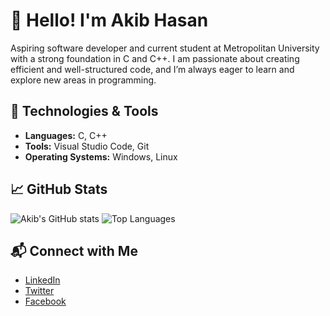 # 👋 Hello! I'm Akib Hasan

Aspiring software developer and current student at Metropolitan University with a strong foundation in C and C++. I am passionate about creating efficient and well-structured code, and I’m always eager to learn and explore new areas in programming.

## 💼 Technologies & Tools

- **Languages:** C, C++
- **Tools:** Visual Studio Code, Git
- **Operating Systems:** Windows, Linux

## 📈 GitHub Stats

![Akib's GitHub stats](https://github-readme-stats.vercel.app/api?ak1bhasan=hasan&show_icons=true&theme=graywhite&hide_title=true)
![Top Languages](https://github-readme-stats.vercel.app/api/top-langs/?ak1bhasan=hasan&layout=compact&theme=graywhite)

## 📬 Connect with Me

- [LinkedIn](https://www.linkedin.com/in/ak1bhasan/)
- [Twitter](https://x.com/____akibbb)
- [Facebook](https://www.facebook.com/akib.hasan.148553)
